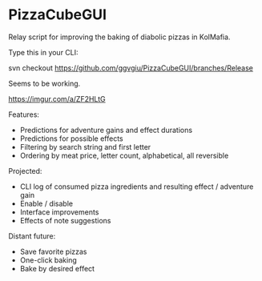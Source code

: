 # PizzaCubeGUI
Relay script for improving the baking of diabolic pizzas in KolMafia.

Type this in your CLI:

svn checkout https://github.com/ggvgiu/PizzaCubeGUI/branches/Release

Seems to be working.

https://imgur.com/a/ZF2HLtG

Features:
 - Predictions for adventure gains and effect durations
 - Predictions for possible effects
 - Filtering by search string and first letter
 - Ordering by meat price, letter count, alphabetical, all reversible

Projected:
 - CLI log of consumed pizza ingredients and resulting effect / adventure gain
 - Enable / disable
 - Interface improvements
 - Effects of note suggestions
 
Distant future:
 - Save favorite pizzas
 - One-click baking
 - Bake by desired effect
 

